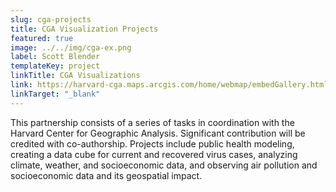 ```yaml
---
slug: cga-projects
title: CGA Visualization Projects
featured: true
image: ../../img/cga-ex.png
label: Scott Blender
templateKey: project
linkTitle: CGA Visualizations
link: https://harvard-cga.maps.arcgis.com/home/webmap/embedGallery.html?displayapps=true&displayinline=true&group=6ee6c2a54beb432cae327c578923b11d
linkTarget: "_blank"
---
```

This partnership consists of a series of tasks in coordination with the Harvard Center for Geographic Analysis. Significant contribution will be credited with co-authorship. Projects include public health modeling, creating a data cube for current and recovered virus cases, analyzing climate, weather, and socioeconomic data, and observing air pollution and socioeconomic data and its geospatial impact.
